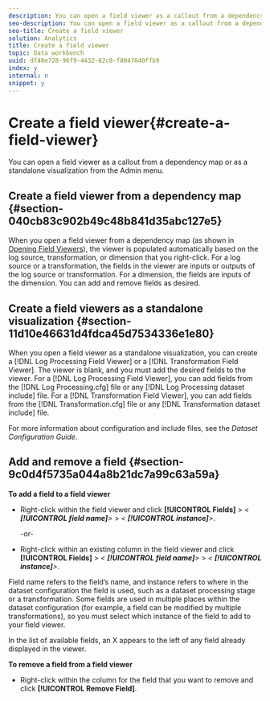 ```yaml
---
description: You can open a field viewer as a callout from a dependency map or as a standalone visualization from the Admin menu.
seo-description: You can open a field viewer as a callout from a dependency map or as a standalone visualization from the Admin menu.
seo-title: Create a field viewer
solution: Analytics
title: Create a field viewer
topic: Data workbench
uuid: df48e728-96f9-4432-82c8-f8047840ffb9
index: y
internal: n
snippet: y
---
```


# Create a field viewer{#create-a-field-viewer}

You can open a field viewer as a callout from a dependency map or as a standalone visualization from the Admin menu.

## Create a field viewer from a dependency map {#section-040cb83c902b49c48b841d35abc127e5}

When you open a field viewer from a dependency map (as shown in [Opening Field Viewers](../../../../../home/c-get-started/c-admin-intrf/c-dataset-mgrs/c-dep-maps/c-opn-field-vwrs.md#concept-0f0738ac50804a33818487222c337c27)), the viewer is populated automatically based on the log source, transformation, or dimension that you right-click. For a log source or a transformation, the fields in the viewer are inputs or outputs of the log source or transformation. For a dimension, the fields are inputs of the dimension. You can add and remove fields as desired.

## Create a field viewers as a standalone visualization {#section-11d10e46631d4fdca45d7534336e1e80}

When you open a field viewer as a standalone visualization, you can create a [!DNL Log Processing Field Viewer] or a [!DNL Transformation Field Viewer]. The viewer is blank, and you must add the desired fields to the viewer. For a [!DNL Log Processing Field Viewer], you can add fields from the [!DNL Log Processing.cfg] file or any [!DNL Log Processing dataset include] file. For a [!DNL Transformation Field Viewer], you can add fields from the [!DNL Transformation.cfg] file or any [!DNL Transformation dataset include] file.

For more information about configuration and include files, see the *Dataset Configuration Guide*.

## Add and remove a field {#section-9c0d4f5735a044a8b21dc7a99c63a59a}

**To add a field to a field viewer**

* Right-click within the field viewer and click **[!UICONTROL Fields]** > *< **[!UICONTROL field name]**>* > *< **[!UICONTROL instance]**>*.

  -or- 

* Right-click within an existing column in the field viewer and click **[!UICONTROL Fields]** > *< **[!UICONTROL field name]**>* > *< **[!UICONTROL instance]**>*.

Field name refers to the field’s name, and instance refers to where in the dataset configuration the field is used, such as a dataset processing stage or a transformation. Some fields are used in multiple places within the dataset configuration (for example, a field can be modified by multiple transformations), so you must select which instance of the field to add to your field viewer.

In the list of available fields, an X appears to the left of any field already displayed in the viewer.

**To remove a field from a field viewer**

* Right-click within the column for the field that you want to remove and click **[!UICONTROL Remove Field]**.

